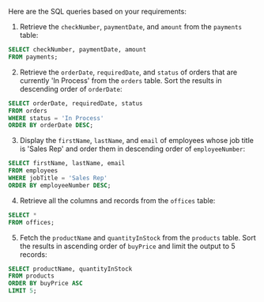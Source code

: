 
Here are the SQL queries based on your requirements:

1. Retrieve the `checkNumber`, `paymentDate`, and `amount` from the `payments` table:
```sql
SELECT checkNumber, paymentDate, amount
FROM payments;
```

2. Retrieve the `orderDate`, `requiredDate`, and `status` of orders that are currently 'In Process' from the `orders` table. Sort the results in descending order of `orderDate`:
```sql
SELECT orderDate, requiredDate, status
FROM orders
WHERE status = 'In Process'
ORDER BY orderDate DESC;
```

3. Display the `firstName`, `lastName`, and `email` of employees whose job title is 'Sales Rep' and order them in descending order of `employeeNumber`:
```sql
SELECT firstName, lastName, email
FROM employees
WHERE jobTitle = 'Sales Rep'
ORDER BY employeeNumber DESC;
```

4. Retrieve all the columns and records from the `offices` table:
```sql
SELECT *
FROM offices;
```

5. Fetch the `productName` and `quantityInStock` from the `products` table. Sort the results in ascending order of `buyPrice` and limit the output to 5 records:
```sql
SELECT productName, quantityInStock
FROM products
ORDER BY buyPrice ASC
LIMIT 5;
```

